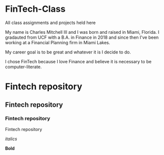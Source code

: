 # FinTech-Class
All class assignments and projects held here

 My name is Charles Mitchell III and I was born and raised in Miami, Florida. I gradauted from UCF with a B.A. in Finance in 2018 and since then I've been working at a Financial Planning firm in Miami Lakes.

 My career goal is to be great and whatever it is I decide to do.

 I chose FinTech because I love Finance and believe it is necessary to be computer-literate.


# Fintech repository
## Fintech repository
### Fintech repository

Fintech repository


*italics*

**Bold**
